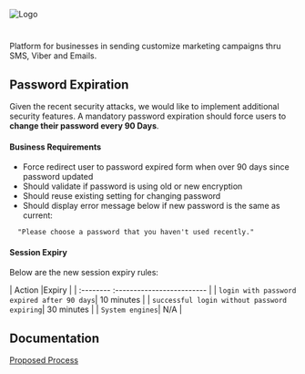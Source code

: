 
![Logo](https://promotexter.com/wp-content/themes/wp-bootstrap-4/assets/images/header/ptx-header-logo-dark.svg)
# 

Platform for businesses in sending customize marketing campaigns thru SMS, Viber and Emails.



## Password Expiration
Given the recent security attacks, we would like to implement additional security features.
A mandatory password expiration should force users to **change their password every 90 Days**.







#### Business Requirements
- Force redirect user to password expired form when over 90 days since password updated
- Should validate if password is using old or new encryption
- Should reuse existing setting for changing password
- Should display error message below if new password is the same as current:
```http
  "Please choose a password that you haven't used recently."
```
#### Session Expiry
Below are the new session expiry rules:

| Action  |Expiry                |
| :-------- :------------------------- |
| `login with password expired after 90 days`| 10 minutes |
| `successful login without password expiring`| 30 minutes |
| `System engines`| N/A |


## Documentation

[Proposed Process](https://docs.google.com/document/d/1tWMZ3dbXAZSNPV4fRDSEIImbL-knpoRe/edit)

